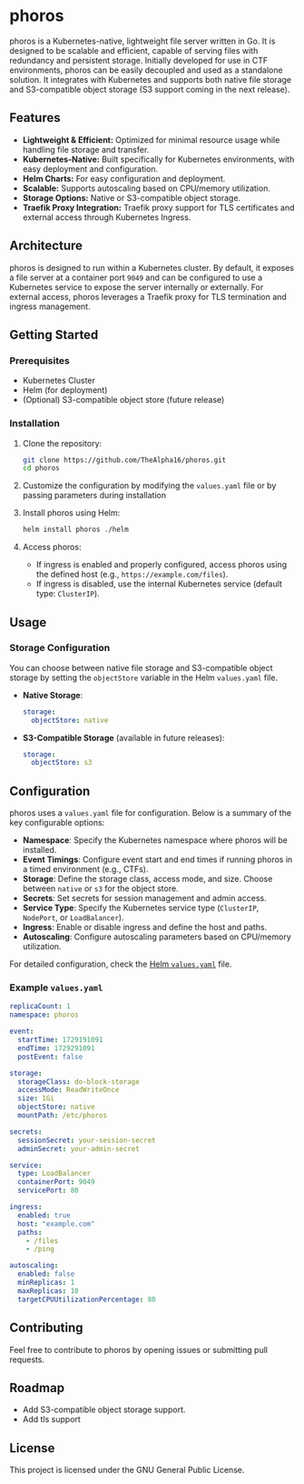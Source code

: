 # phoros

phoros is a Kubernetes-native, lightweight file server written in Go. It is designed to be scalable and efficient, capable of serving files with redundancy and persistent storage. Initially developed for use in CTF environments, phoros can be easily decoupled and used as a standalone solution. It integrates with Kubernetes and supports both native file storage and S3-compatible object storage (S3 support coming in the next release).

## Features

- **Lightweight & Efficient:** Optimized for minimal resource usage while handling file storage and transfer.
- **Kubernetes-Native:** Built specifically for Kubernetes environments, with easy deployment and configuration.
- **Helm Charts:** For easy configuration and deployment.
- **Scalable:** Supports autoscaling based on CPU/memory utilization.
- **Storage Options:** Native or S3-compatible object storage.
- **Traefik Proxy Integration:** Traefik proxy support for TLS certificates and external access through Kubernetes Ingress.

## Architecture

phoros is designed to run within a Kubernetes cluster. By default, it exposes a file server at a container port `9049` and can be configured to use a Kubernetes service to expose the server internally or externally. For external access, phoros leverages a Traefik proxy for TLS termination and ingress management.

## Getting Started

### Prerequisites

- Kubernetes Cluster
- Helm (for deployment)
- (Optional) S3-compatible object store (future release)

### Installation

1. Clone the repository:
   ```bash
   git clone https://github.com/TheAlpha16/phoros.git
   cd phoros
   ```

2. Customize the configuration by modifying the `values.yaml` file or by passing parameters during          installation

3. Install phoros using Helm:
   ```bash
   helm install phoros ./helm
   ```

4. Access phoros:
   - If ingress is enabled and properly configured, access phoros using the defined host (e.g., `https://example.com/files`).
   - If ingress is disabled, use the internal Kubernetes service (default type: `ClusterIP`).

## Usage

### Storage Configuration

You can choose between native file storage and S3-compatible object storage by setting the `objectStore` variable in the Helm `values.yaml` file.

- **Native Storage**:
  ```yaml
  storage:
    objectStore: native
  ```

- **S3-Compatible Storage** (available in future releases):
  ```yaml
  storage:
    objectStore: s3
  ```

## Configuration

phoros uses a `values.yaml` file for configuration. Below is a summary of the key configurable options:

- **Namespace**: Specify the Kubernetes namespace where phoros will be installed.
- **Event Timings**: Configure event start and end times if running phoros in a timed environment (e.g., CTFs).
- **Storage**: Define the storage class, access mode, and size. Choose between `native` or `s3` for the object store.
- **Secrets**: Set secrets for session management and admin access.
- **Service Type**: Specify the Kubernetes service type (`ClusterIP`, `NodePort`, or `LoadBalancer`).
- **Ingress**: Enable or disable ingress and define the host and paths.
- **Autoscaling**: Configure autoscaling parameters based on CPU/memory utilization.

For detailed configuration, check the [Helm `values.yaml`](./helm/phoros/values.yaml) file.

### Example `values.yaml`

```yaml
replicaCount: 1
namespace: phoros

event:
  startTime: 1729191091
  endTime: 1729291091
  postEvent: false

storage:
  storageClass: do-block-storage
  accessMode: ReadWriteOnce
  size: 1Gi
  objectStore: native
  mountPath: /etc/phoros

secrets:
  sessionSecret: your-session-secret
  adminSecret: your-admin-secret

service:
  type: LoadBalancer
  containerPort: 9049
  servicePort: 80

ingress:
  enabled: true
  host: "example.com"
  paths:
    - /files
    - /ping

autoscaling:
  enabled: false
  minReplicas: 1
  maxReplicas: 10
  targetCPUUtilizationPercentage: 80
```

## Contributing

Feel free to contribute to phoros by opening issues or submitting pull requests.

## Roadmap

- Add S3-compatible object storage support.
- Add tls support

## License

This project is licensed under the GNU General Public License.
```
